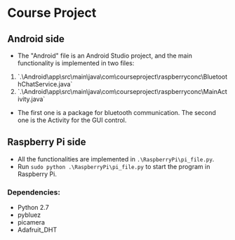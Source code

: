 # Course Project
## Android side
- The "Android" file is an Android Studio project, and the main functionality is implemented in two files:
<ol>
<li> `.\Android\app\src\main\java\com\courseproject\raspberryconc\BluetoothChatService.java` </li>
<li> `.\Android\app\src\main\java\com\courseproject\raspberryconc\MainActivity.java` </li>
</ol>

- The first one is a package for bluetooth communication. The second one is the Activity for the GUI control.

## Raspberry Pi side
- All the functionalities are implemented in `.\RaspberryPi\pi_file.py`.
- Run `sudo python .\RaspberryPi\pi_file.py` to start the program in Raspberry Pi.

### Dependencies:
- Python 2.7
- pybluez
- picamera 
- Adafruit_DHT

